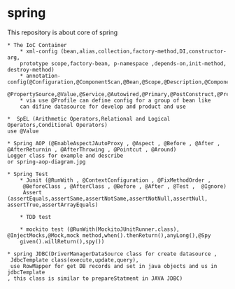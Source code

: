 # spring
This repository is about core of spring

    * The IoC Container
        * xml-config (bean,alias,collection,factory-method,DI,constructor-arg,
        prototype scope,factory-bean, p-namespace ,depends-on,init-method, destroy-method)
        * annotation-config(@Configuration,@ComponentScan,@Bean,@Scope,@Description,@Component,
        @PropertySource,@Value,@Service,@Autowired,@Primary,@PostConstruct,@PreDestroy)
        * via use @Profile can define config for a group of bean like
        can difine datasource for develop and product and use 
    
    *  SpEL (Arithmetic Operators,Relational and Logical Operators,Conditional Operators)
    use @Value

    * Spring AOP (@EnableAspectJAutoProxy , @Aspect , @Before , @After , @AfterReturnin , @AfterThrowing , @Pointcut , @Around)
    Logger class for example and describe
    or spring-aop-diagram.jpg
 
    * Spring Test
        * Junit (@RunWith , @ContextConfiguration , @FixMethodOrder ,
         @BeforeClass , @AfterClass , @Before , @After , @Test ,  @Ignore)
         Assert (assertEquals,assertSame,assertNotSame,assertNotNull,assertNull, assertTrue,assertArrayEquals)
        
        * TDD test
        
        * mockito test (@RunWith(MockitoJUnitRunner.class), @InjectMocks,@Mock,mock method,when().thenReturn(),anyLong(),@Spy
        given().willReturn(),spy())
        
    * spring JDBC(DriverManagerDataSource class for create datasource ,
     JdbcTemplate class(execute,update,query),
     use RowMapper for get DB records and set in java objects and us in jdbcTemplate
    , this class is similar to prepareStatment in JAVA JDBC)